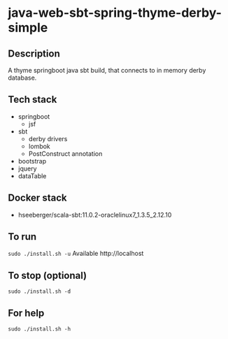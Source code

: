 # java-web-sbt-spring-thyme-derby-simple

## Description
A thyme springboot java sbt build,
that connects to in memory derby database.

## Tech stack
- springboot
  - jsf
- sbt
  - derby drivers
  - lombok
  - PostConstruct annotation
- bootstrap
- jquery
- dataTable

## Docker stack
- hseeberger/scala-sbt:11.0.2-oraclelinux7_1.3.5_2.12.10

## To run
`sudo ./install.sh -u`
Available http://localhost

## To stop (optional)
`sudo ./install.sh -d`

## For help
`sudo ./install.sh -h`
